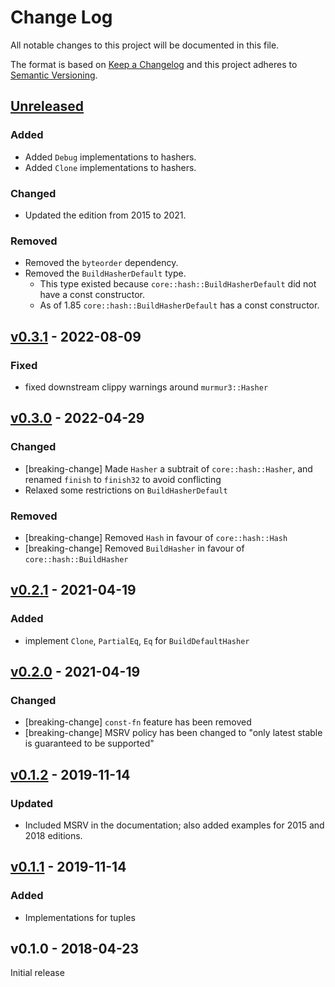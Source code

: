 # Change Log

All notable changes to this project will be documented in this file.

The format is based on [Keep a Changelog](http://keepachangelog.com/)
and this project adheres to [Semantic Versioning](http://semver.org/).

## [Unreleased]

### Added

- Added `Debug` implementations to hashers.
- Added `Clone` implementations to hashers.

### Changed

- Updated the edition from 2015 to 2021.

### Removed

- Removed the `byteorder` dependency.
- Removed the `BuildHasherDefault` type.
  - This type existed because `core::hash::BuildHasherDefault` did not have a const constructor.
  - As of 1.85 `core::hash::BuildHasherDefault` has a const constructor.

## [v0.3.1] - 2022-08-09

### Fixed

- fixed downstream clippy warnings around `murmur3::Hasher`

## [v0.3.0] - 2022-04-29

### Changed

- [breaking-change] Made `Hasher` a subtrait of `core::hash::Hasher`, and
  renamed `finish` to `finish32` to avoid conflicting
- Relaxed some restrictions on `BuildHasherDefault`

### Removed

- [breaking-change] Removed `Hash` in favour of `core::hash::Hash`
- [breaking-change] Removed `BuildHasher` in favour of `core::hash::BuildHasher`

## [v0.2.1] - 2021-04-19

### Added

- implement `Clone`, `PartialEq`, `Eq` for `BuildDefaultHasher`

## [v0.2.0] - 2021-04-19

### Changed

- [breaking-change] `const-fn` feature has been removed
- [breaking-change] MSRV policy has been changed to "only latest stable is guaranteed to be supported"

## [v0.1.2] - 2019-11-14

### Updated

- Included MSRV in the documentation; also added examples for 2015 and 2018
  editions.

## [v0.1.1] - 2019-11-14

### Added

- Implementations for tuples

## v0.1.0 - 2018-04-23

Initial release

[Unreleased]: https://github.com/rust-embedded-community/hash32/compare/v0.3.1...HEAD
[v0.3.1]: https://github.com/rust-embedded-community/hash32/compare/v0.3.0...v0.3.1
[v0.3.0]: https://github.com/rust-embedded-community/hash32/compare/v0.2.1...v0.3.0
[v0.2.1]: https://github.com/rust-embedded-community/hash32/compare/v0.2.0...v0.2.1
[v0.2.0]: https://github.com/rust-embedded-community/hash32/compare/v0.1.2...v0.2.0
[v0.1.2]: https://github.com/rust-embedded-community/hash32/compare/v0.1.1...v0.1.2
[v0.1.1]: https://github.com/rust-embedded-community/hash32/compare/v0.1.0...v0.1.1
